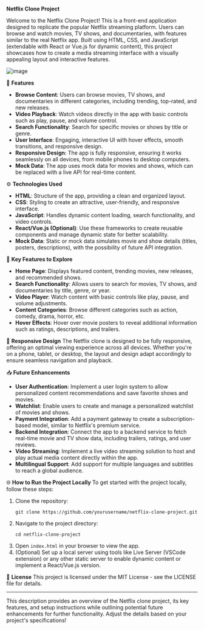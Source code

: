 **Netflix Clone Project**

Welcome to the Netflix Clone Project! This is a front-end application designed to replicate the popular Netflix streaming platform. Users can browse and watch movies, TV shows, and documentaries, with features similar to the real Netflix app. Built using HTML, CSS, and JavaScript (extendable with React or Vue.js for dynamic content), this project showcases how to create a media streaming interface with a visually appealing layout and interactive features.






![image](https://github.com/user-attachments/assets/020f7292-ca06-41ab-85a5-a23706155df9)


🚀 **Features**
- **Browse Content**: Users can browse movies, TV shows, and documentaries in different categories, including trending, top-rated, and new releases.
- **Video Playback**: Watch videos directly in the app with basic controls such as play, pause, and volume control.
- **Search Functionality**: Search for specific movies or shows by title or genre.
- **User Interface**: Engaging, interactive UI with hover effects, smooth transitions, and responsive design.
- **Responsive Design**: The app is fully responsive, ensuring it works seamlessly on all devices, from mobile phones to desktop computers.
- **Mock Data**: The app uses mock data for movies and shows, which can be replaced with a live API for real-time content.

⚙️ **Technologies Used**
- **HTML**: Structure of the app, providing a clean and organized layout.
- **CSS**: Styling to create an attractive, user-friendly, and responsive interface.
- **JavaScript**: Handles dynamic content loading, search functionality, and video controls.
- **React/Vue.js (Optional)**: Use these frameworks to create reusable components and manage dynamic state for better scalability.
- **Mock Data**: Static or mock data simulates movie and show details (titles, posters, descriptions), with the possibility of future API integration.

🧩 **Key Features to Explore**
- **Home Page**: Displays featured content, trending movies, new releases, and recommended shows.
- **Search Functionality**: Allows users to search for movies, TV shows, and documentaries by title, genre, or year.
- **Video Player**: Watch content with basic controls like play, pause, and volume adjustments.
- **Content Categories**: Browse different categories such as action, comedy, drama, horror, etc.
- **Hover Effects**: Hover over movie posters to reveal additional information such as ratings, descriptions, and trailers.

📱 **Responsive Design**
The Netflix clone is designed to be fully responsive, offering an optimal viewing experience across all devices. Whether you're on a phone, tablet, or desktop, the layout and design adapt accordingly to ensure seamless navigation and playback.

📥 **Future Enhancements**
- **User Authentication**: Implement a user login system to allow personalized content recommendations and save favorite shows and movies.
- **Watchlist**: Enable users to create and manage a personalized watchlist of movies and shows.
- **Payment Integration**: Add a payment gateway to create a subscription-based model, similar to Netflix's premium service.
- **Backend Integration**: Connect the app to a backend service to fetch real-time movie and TV show data, including trailers, ratings, and user reviews.
- **Video Streaming**: Implement a live video streaming solution to host and play actual media content directly within the app.
- **Multilingual Support**: Add support for multiple languages and subtitles to reach a global audience.

🌐 **How to Run the Project Locally**
To get started with the project locally, follow these steps:
1. Clone the repository:
   ```
   git clone https://github.com/yourusername/netflix-clone-project.git
   ```
2. Navigate to the project directory:
   ```
   cd netflix-clone-project
   ```
3. Open `index.html` in your browser to view the app.
4. (Optional) Set up a local server using tools like Live Server (VSCode extension) or any other static server to enable dynamic content or implement a React/Vue.js version.

📄 **License**
This project is licensed under the MIT License - see the LICENSE file for details.

---

This description provides an overview of the Netflix clone project, its key features, and setup instructions while outlining potential future enhancements for further functionality. Adjust the details based on your project's specifications!
